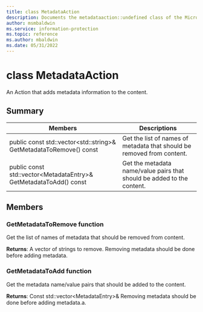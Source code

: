 ```yaml
---
title: class MetadataAction 
description: Documents the metadataaction::undefined class of the Microsoft Information Protection (MIP) SDK.
author: msmbaldwin
ms.service: information-protection
ms.topic: reference
ms.author: mbaldwin
ms.date: 05/31/2022
---
```


# class MetadataAction 
An Action that adds metadata information to the content.
  
## Summary
 Members                        | Descriptions                                
--------------------------------|---------------------------------------------
public const std::vector&lt;std::string&gt;& GetMetadataToRemove() const  |  Get the list of names of metadata that should be removed from content.
public const std::vector&lt;MetadataEntry&gt;& GetMetadataToAdd() const  |  Get the metadata name/value pairs that should be added to the content.
  
## Members
  
### GetMetadataToRemove function
Get the list of names of metadata that should be removed from content.

  
**Returns**: A vector of strings to remove. 
Removing metadata should be done before adding metadata.
  
### GetMetadataToAdd function
Get the metadata name/value pairs that should be added to the content.

  
**Returns**: Const std::vector&lt;MetadataEntry&gt;& 
Removing metadata should be done before adding metadata.a.